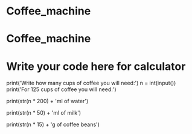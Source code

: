 # Coffee_machine
# Coffee_machine
# Write your code here for calculator
print('Write how many cups of coffee you will need:')
n = int(input())
print('For 125 cups of coffee you will need:')

print(str(n * 200) + 'ml of water')

print(str(n * 50) + 'ml of milk')

print(str(n * 15) + 'g of coffee beans')

